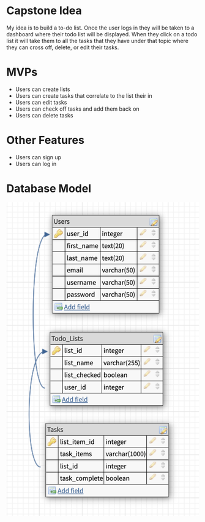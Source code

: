 Capstone Idea 
=============
My idea is to build a to-do list. Once the user logs in they will be taken to a dashboard where their todo list will be displayed. When they click on a todo list it will take them to all the tasks that they have under that topic where they can cross off, delete, or edit their tasks. 

MVPs
====
- Users can create lists
- Users can create tasks that correlate to the list their in
- Users can edit tasks
- Users can check off tasks and add them back on
- Users can delete tasks

Other Features 
==============
- Users can sign up
- Users can log in

Database Model 
===============

![Database Model](Screen%20Shot%202022-06-01%20at%204.53.24%20PM.png)